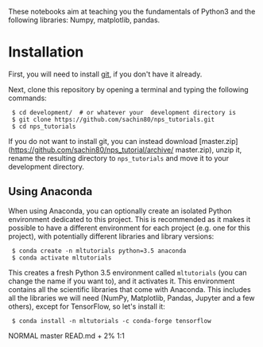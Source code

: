 These notebooks  aim at teaching you the fundamentals of Python3 and the following libraries:
 Numpy, matplotlib, pandas.

 # Installation

 First, you will need to install [git](https://git-scm.com/), if you don't have it already.

 Next, clone this repository by opening a terminal and typing the following commands:

     $ cd development/  # or whatever your  development directory is
     $ git clone https://github.com/sachin80/nps_tutorials.git
     $ cd nps_tutorials

 If you do not want to install git, you can instead download [master.zip](https://github.com/sachin80/nps_tutorial/archive/   master.zip), unzip it, rename the resulting directory to `nps_tutorials` and move it to your development directory.

 ## Using Anaconda
 When using Anaconda, you can optionally create an isolated Python environment dedicated to this project. This is             recommended as it makes it possible to have a different environment for each project (e.g. one for this project), with       potentially different libraries and library versions:

     $ conda create -n mltutorials python=3.5 anaconda
     $ conda activate mltutorials

 This creates a fresh Python 3.5 environment called `mltutorials` (you can change the name if you want to), and it activates  it. This environment contains all the scientific libraries that come with Anaconda. This includes all the libraries we will  need (NumPy, Matplotlib, Pandas, Jupyter and a few others), except for TensorFlow, so let's install it:

     $ conda install -n mltutorials -c conda-forge tensorflow
 NORMAL   master   READ.md   +                                                                                   2%     1:1


